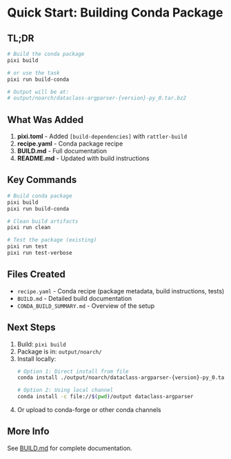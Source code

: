 # Quick Start: Building Conda Package

## TL;DR

```bash
# Build the conda package
pixi build

# or use the task
pixi run build-conda

# Output will be at:
# output/noarch/dataclass-argparser-{version}-py_0.tar.bz2
```

## What Was Added

1. **pixi.toml** - Added `[build-dependencies]` with `rattler-build`
2. **recipe.yaml** - Conda package recipe
3. **BUILD.md** - Full documentation
4. **README.md** - Updated with build instructions

## Key Commands

```bash
# Build conda package
pixi build
pixi run build-conda

# Clean build artifacts
pixi run clean

# Test the package (existing)
pixi run test
pixi run test-verbose
```

## Files Created

- `recipe.yaml` - Conda recipe (package metadata, build instructions, tests)
- `BUILD.md` - Detailed build documentation
- `CONDA_BUILD_SUMMARY.md` - Overview of the setup

## Next Steps

1. Build: `pixi build`
2. Package is in: `output/noarch/`
3. Install locally:
   ```bash
   # Option 1: Direct install from file
   conda install ./output/noarch/dataclass-argparser-{version}-py_0.tar.bz2
   
   # Option 2: Using local channel
   conda install -c file://$(pwd)/output dataclass-argparser
   ```
4. Or upload to conda-forge or other conda channels

## More Info

See [BUILD.md](BUILD.md) for complete documentation.
